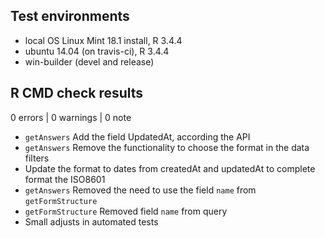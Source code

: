 ## Test environments
* local OS Linux Mint 18.1 install, R 3.4.4
* ubuntu 14.04 (on travis-ci), R 3.4.4
* win-builder (devel and release)

## R CMD check results

0 errors | 0 warnings | 0 note

* `getAnswers` Add the field UpdatedAt, according the API
* `getAnswers` Remove the functionality to choose the format in the data filters 
* Update the format to dates from createdAt and updatedAt to complete format the
  ISO8601
* `getAnswers` Removed the need to use the field `name` from `getFormStructure`
* `getFormStructure` Removed field `name` from query
* Small adjusts in automated tests
